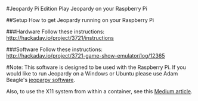#Jeopardy Pi Edition
Play Jeopardy on your Raspberry Pi

##Setup
How to get Jeopardy running on your Raspberry Pi

###Hardware
Follow these instructions:</br>
http://hackaday.io/project/3721/instructions

###Software
Follow these instructions:</br>
http://hackaday.io/project/3721-game-show-emulator/log/12365

#Note:
This software is designed to be used with the Raspberry Pi. If you would like to run Jeopardy on a Windows or Ubuntu please use Adam Beagle's <a href='https://github.com/adambeagle/jeoparpy'>jeoparpy software</a>. 

Also, to use the X11 system from within a container, see this [Medium article](https://medium.com/geekculture/run-a-gui-software-inside-a-docker-container-dce61771f9).